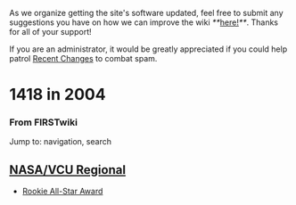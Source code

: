 As we organize getting the site's software updated, feel free to submit any
suggestions you have on how we can improve the wiki
_**_[here!](/index.php/User:Hallry/Suggestions "User:Hallry/Suggestions"
)_**_. Thanks for all of your support!

If you are an administrator, it would be greatly appreciated if you could help
patrol [Recent Changes](/index.php/Special:Recentchanges
"Special:Recentchanges" ) to combat spam.

# 1418 in 2004

### From FIRSTwiki

Jump to: navigation, search


## [NASA/VCU Regional](/index.php/NASA/VCU_Regional "NASA/VCU Regional" )

  * [Rookie All-Star Award](/index.php/Rookie_All-Star_Award "Rookie All-Star Award" )

